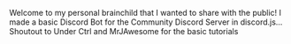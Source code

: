 Welcome to my personal brainchild that I wanted to share with the public! I made a basic Discord Bot for the Community Discord Server in discord.js... Shoutout to Under Ctrl and MrJAwesome for the basic tutorials
